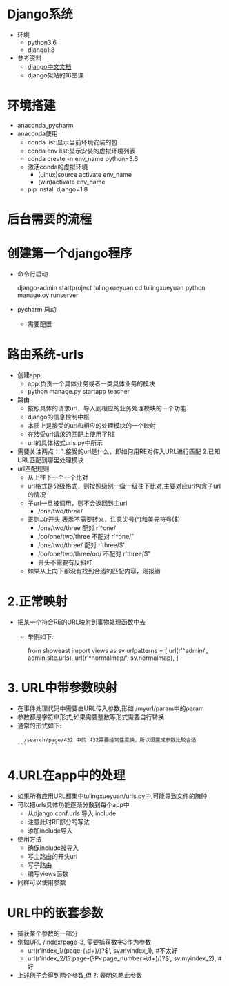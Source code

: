 # Django系统
- 环境
    - python3.6
    - django1.8
- 参考资料
    - [django中文文档](https://yiyibooks.cn/)
    - django架站的16堂课
# 环境搭建
- anaconda_pycharm
- anaconda使用
    - conda list:显示当前环境安装的包
    - conda env list:显示安装的虚拟环境列表
    - conda create -n env_name python=3.6  
    - 激活conda的虚拟环境
        - (Linux)source activate env_name
        - (win)activate env_name
    - pip install django=1.8        
    
# 后台需要的流程

# 创建第一个django程序
- 命令行启动


    django-admin startproject tulingxueyuan
    cd tulingxueyuan
    python manage.oy runserver
    
- pycharm 启动
    - 需要配置    

# 路由系统-urls
- 创建app
    - app:负责一个具体业务或者一类具体业务的模块
    - python manage.py startapp teacher
- 路由
    - 按照具体的请求url，导入到相应的业务处理模块的一个功能  
    - django的信息控制中枢
    - 本质上是接受的url和相应的处理模块的一个映射
    - 在接受url请求的匹配上使用了RE
    - url的具体格式urls.py中所示
- 需要关注两点：
    1.接受的url是什么，即如何用RE对传入URL进行匹配
    2.已知URL匹配到哪里处理模块    
- url匹配规则
    - 从上往下一个一个比对
    - url格式是分级格式，则按照级别一级一级往下比对,主要对应url包含子url的情况
    - 子url一旦被调用，则不会返回到主url
        - /one/two/three/
    - 正则以r开头,表示不需要转义，注意尖号(^)和美元符号($)
        - /one/two/three 配对 r'^one/
        - /oo/one/two/three 不配对 r'^one/"
        - /one/two/three/ 配对 r'three/$'
        - /oo/one/two/three/oo/ 不配对 r'three/$"
        - 开头不需要有反斜杠
    - 如果从上向下都没有找到合适的匹配内容，则报错
# 2.正常映射
- 把某一个符合RE的URL映射到事物处理函数中去
    - 举例如下:
    
    
        from showeast import views as sv
        urlpatterns = [
            url(r'^admin/', admin.site.urls),
            url(r'^normalmap/', sv.normalmap),
        ]

# 3. URL中带参数映射
- 在事件处理代码中需要由URL传入参数,形如 /myurl/param中的param
- 参数都是字符串形式,如果需要整数等形式需要自行转换
- 通常的形式如下:
    ```
      /search/page/432 中的 432需要经常性变换，所以设置成参数比较合适
    ```        ```
# 4.URL在app中的处理
- 如果所有应用URL都集中tulingxueyuan/urls.py中,可能导致文件的臃肿
- 可以把urls具体功能逐渐分散到每个app中
    - 从django.conf.urls 导入 include
    - 注意此时RE部分的写法
    - 添加include导入
- 使用方法
    - 确保include被导入
    - 写主路由的开头url
    - 写子路由
    - 编写views函数
- 同样可以使用参数    

# URL中的嵌套参数
- 捕获某个参数的一部分
- 例如URL /index/page-3, 需要捕获数字3作为参数
    - url(r'index_1/(page-(\d+)/)?$', sv.myindex_1), #不太好
    - url(r'index_2/(?:page-(?P<page_number>\d+)/)?$', sv.myindex_2), #好
- 上述例子会得到两个参数,但 ?: 表明忽略此参数        
    
    
    
        